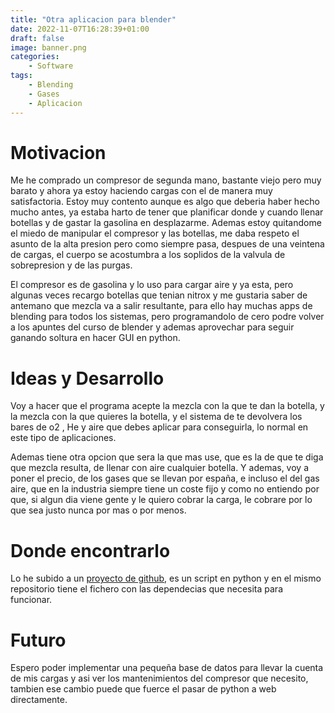 ```yaml
---
title: "Otra aplicacion para blender"
date: 2022-11-07T16:28:39+01:00
draft: false
image: banner.png
categories:
    - Software
tags:
    - Blending
    - Gases
    - Aplicacion
---
```



# Motivacion
Me he comprado un compresor de segunda mano, bastante viejo pero muy barato y ahora ya estoy haciendo cargas con el de manera muy satisfactoria. Estoy muy contento aunque es algo que deberia haber hecho mucho antes, ya estaba harto de tener que planificar donde y cuando llenar botellas y de gastar la gasolina en desplazarme. Ademas estoy quitandome el miedo de manipular el compresor y las botellas, me daba respeto el asunto de la alta presion pero como siempre pasa, despues de una veintena de cargas, el cuerpo se acostumbra a los soplidos de la valvula de sobrepresion y de las purgas.

El compresor es de gasolina y lo uso para cargar aire y ya esta, pero algunas veces recargo botellas que tenian nitrox y me gustaria saber de antemano que mezcla va a salir resultante, para ello hay muchas apps de blending para todos los sistemas, pero programandolo de cero podre volver a los apuntes del curso de blender y ademas aprovechar para seguir ganando soltura en hacer GUI en python.


# Ideas y Desarrollo
Voy a hacer que el programa acepte la mezcla con la que te dan la botella, y la mezcla con la que quieres la botella, y el sistema de te devolvera los bares de o2 , He y aire que debes aplicar para conseguirla, lo normal en este tipo de aplicaciones.

Ademas tiene otra opcion que sera la que mas use, que es la de que te diga que mezcla resulta, de llenar con aire cualquier botella. Y ademas, voy a poner el precio, de los gases que se llevan por españa, e incluso el del gas aire, que en la industria siempre tiene un coste fijo y como no entiendo por que, si algun dia viene gente y le quiero cobrar la carga, le cobrare por lo que sea justo nunca por mas o por menos.

# Donde encontrarlo
Lo he subido a un [proyecto de github](https://github.com/avances123/gasblender), es un script en python y en el mismo repositorio tiene el fichero con las dependecias que necesita para funcionar.

# Futuro
Espero poder implementar una pequeña base de datos para llevar la cuenta de mis cargas y asi ver los mantenimientos del compresor que necesito, tambien ese cambio puede que fuerce el pasar de python a web directamente.